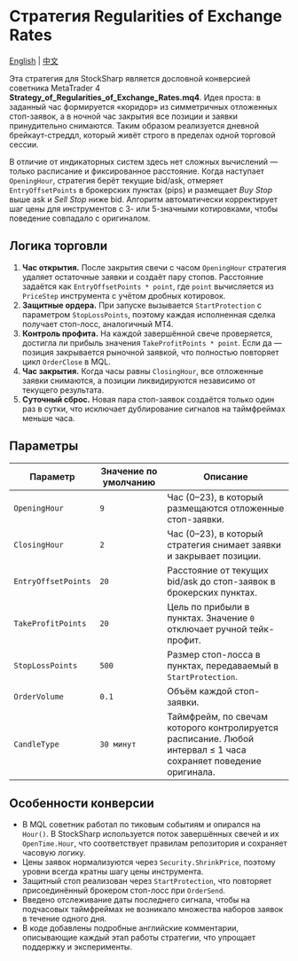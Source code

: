# Стратегия Regularities of Exchange Rates
[English](README.md) | [中文](README_cn.md)

Эта стратегия для StockSharp является дословной конверсией советника MetaTrader 4 **Strategy_of_Regularities_of_Exchange_Rates.mq4**. Идея проста: в заданный час формируется «коридор» из симметричных отложенных стоп-заявок, а в ночной час закрытия все позиции и заявки принудительно снимаются. Таким образом реализуется дневной брейкаут-стреддл, который живёт строго в пределах одной торговой сессии.

В отличие от индикаторных систем здесь нет сложных вычислений — только расписание и фиксированное расстояние. Когда наступает `OpeningHour`, стратегия берёт текущие bid/ask, отмеряет `EntryOffsetPoints` в брокерских пунктах (pips) и размещает *Buy Stop* выше ask и *Sell Stop* ниже bid. Алгоритм автоматически корректирует шаг цены для инструментов с 3- или 5-значными котировками, чтобы поведение совпадало с оригиналом.

## Логика торговли

1. **Час открытия.** После закрытия свечи с часом `OpeningHour` стратегия удаляет остаточные заявки и создаёт пару стопов. Расстояние задаётся как `EntryOffsetPoints * point`, где `point` вычисляется из `PriceStep` инструмента с учётом дробных котировок.
2. **Защитные ордера.** При запуске вызывается `StartProtection` с параметром `StopLossPoints`, поэтому каждая исполненная сделка получает стоп-лосс, аналогичный MT4.
3. **Контроль профита.** На каждой завершённой свече проверяется, достигла ли прибыль значения `TakeProfitPoints * point`. Если да — позиция закрывается рыночной заявкой, что полностью повторяет цикл `OrderClose` в MQL.
4. **Час закрытия.** Когда часы равны `ClosingHour`, все отложенные заявки снимаются, а позиции ликвидируются независимо от текущего результата.
5. **Суточный сброс.** Новая пара стоп-заявок создаётся только один раз в сутки, что исключает дублирование сигналов на таймфреймах меньше часа.

## Параметры

| Параметр | Значение по умолчанию | Описание |
|----------|-----------------------|----------|
| `OpeningHour` | `9` | Час (0–23), в который размещаются отложенные стоп-заявки. |
| `ClosingHour` | `2` | Час (0–23), в который стратегия снимает заявки и закрывает позиции. |
| `EntryOffsetPoints` | `20` | Расстояние от текущих bid/ask до стоп-заявок в брокерских пунктах. |
| `TakeProfitPoints` | `20` | Цель по прибыли в пунктах. Значение `0` отключает ручной тейк-профит. |
| `StopLossPoints` | `500` | Размер стоп-лосса в пунктах, передаваемый в `StartProtection`. |
| `OrderVolume` | `0.1` | Объём каждой стоп-заявки. |
| `CandleType` | `30 минут` | Таймфрейм, по свечам которого контролируется расписание. Любой интервал ≤ 1 часа сохраняет поведение оригинала. |

## Особенности конверсии

- В MQL советник работал по тиковым событиям и опирался на `Hour()`. В StockSharp используется поток завершённых свечей и их `OpenTime.Hour`, что соответствует правилам репозитория и сохраняет часовую логику.
- Цены заявок нормализуются через `Security.ShrinkPrice`, поэтому уровни всегда кратны шагу цены инструмента.
- Защитный стоп реализован через `StartProtection`, что повторяет присоединённый брокером стоп-лосс при `OrderSend`.
- Введено отслеживание даты последнего сигнала, чтобы на подчасовых таймфреймах не возникало множества наборов заявок в течение одного дня.
- В коде добавлены подробные английские комментарии, описывающие каждый этап работы стратегии, что упрощает поддержку и эксперименты.
